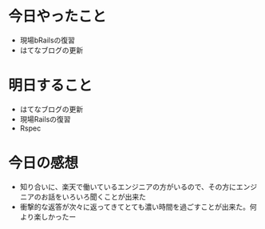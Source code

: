 # 今日やったこと
- 現場bRailsの復習
- はてなブログの更新

# 明日すること
- はてなブログの更新
- 現場Railsの復習
- Rspec

# 今日の感想
- 知り合いに、楽天で働いているエンジニアの方がいるので、その方にエンジニアのお話をいろいろ聞くことが出来た
- 衝撃的な返答が次々に返ってきてとても濃い時間を過ごすことが出来た。何より楽しかったー
